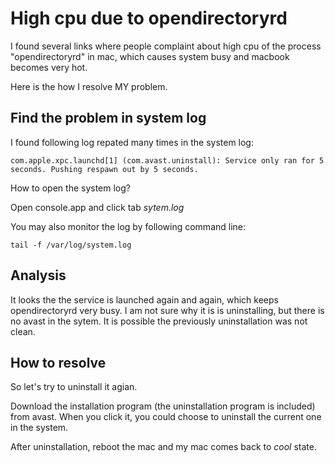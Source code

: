 # High cpu due to opendirectoryrd

I found several links where people complaint about high cpu of the process "opendirectoryrd" in mac,
which causes system busy and macbook becomes very hot.

Here is the how I resolve MY problem.

## Find the problem in system log

I found following log repated many times in the system log:
```
com.apple.xpc.launchd[1] (com.avast.uninstall): Service only ran for 5 seconds. Pushing respawn out by 5 seconds.
```

How to open the system log?

Open console.app and click tab *sytem.log*

You may also monitor the log by following command line:

```
tail -f /var/log/system.log
```

## Analysis

It looks the the service is launched again and again, which keeps opendirectoryrd very busy.
I am not sure why it is is uninstalling, but there is no avast in the sytem.
It is possible the previously uninstallation was not clean.

## How to resolve

So let's try to uninstall it agian.

Download the installation program (the uninstallation program is included) from avast.
When you click it, you could choose to uninstall the current one in the system.

After uninstallation, reboot the mac and my mac comes back to *cool* state.


